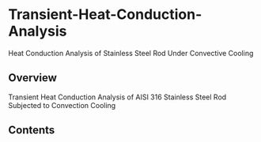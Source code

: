 # Transient-Heat-Conduction-Analysis
Heat Conduction Analysis of Stainless Steel Rod Under Convective Cooling

## Overview
Transient Heat Conduction Analysis of AISI 316 Stainless Steel Rod Subjected to Convection Cooling

## Contents
